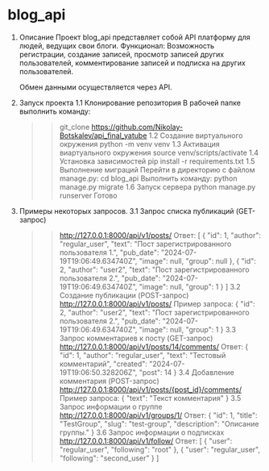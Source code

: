 # blog_api
1. Описание
    Проект blog_api представляет собой API платформу для людей, ведущих свои блоги. 
    Функционал:
    Возможность регистрации, создание записей, просмотр записей других пользователей, комментирование записей и подписка на других пользователей.

     Обмен данными осуществляется через API.


2. Запуск проекта
1.1 Клонирование репозитория
    В рабочей папке выполнить команду:
    >> git_clone https://github.com/Nikolay-Botskalev/api_final_yatube
1.2 Создание виртуального окружения
    >> python -m venv venv
1.3 Активация виартуального окружения
    >> source venv/scripts/activate
1.4 Установка зависимостей
    >> pip install -r requirements.txt
1.5 Выполнение миграций
    Перейти в директорию с файлом manage.py:
    >> cd blog_api
    Выполнить команду:
    >> python manage.py migrate
1.6 Запуск сервера
    >> python manage.py runserver
Готово

3. Примеры некоторых запросов.
3.1 Запрос списка публикаций (GET-запрос)
    >> http://127.0.0.1:8000/api/v1/posts/
    Ответ:
    [
        {
            "id": 1,
            "author": "regular_user",
            "text": "Пост зарегистрированного пользователя 1.",
            "pub_date": "2024-07-19T19:06:49.634740Z",
            "image": null,
            "group": null
        },
        {
            "id": 2,
            "author": "user2",
            "text": "Пост зарегистрированного пользователя 2.",
            "pub_date": "2024-07-19T19:06:49.634740Z",
            "image": null,
            "group": 1
        }
    ]
3.2 Создание публикации (POST-запрос)
    >> http://127.0.0.1:8000/api/v1/posts/
    Пример запроса:
    {
    "id": 2,
    "author": "user2",
    "text": "Пост зарегистрированного пользователя 2.",
    "pub_date": "2024-07-19T19:06:49.634740Z",
    "image": null,
    "group": 1
    }
3.3 Запрос комментариев к посту (GET-запрос)
    >> http://127.0.0.1:8000/api/v1/posts/14/comments/
    Ответ:
    {
    "id": 1,
    "author": "regular_user",
    "text": "Тестовый комментарий",
    "created": "2024-07-19T19:06:50.328206Z",
    "post": 14
    }
3.4 Добавление комментария (POST-запрос)
    >> http://127.0.0.1:8000/api/v1/posts/{post_id}/comments/
    Пример запроса:
    {
    "text": "Текст комментария"
    }
3.5 Запрос информации о группе
    >> http://127.0.0.1:8000/api/v1/groups/1/
    Ответ:
    {
    "id": 1,
    "title": "TestGroup",
    "slug": "test-group",
    "description": "Описание группы."
    }
3.6 Запрос информации о подписках
    >> http://127.0.0.1:8000/api/v1/follow/
    Ответ:
    [
        {
            "user": "regular_user",
            "following": "root"
        },
        {
            "user": "regular_user",
            "following": "second_user"
        }
    ]
